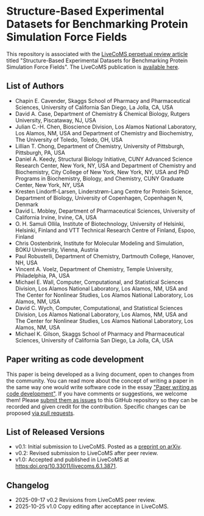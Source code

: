 # Structure-Based Experimental Datasets for Benchmarking Protein Simulation Force Fields

This repository is associated with the [LiveCoMS perpetual review article](https://livecomsjournal.org/index.php/livecoms/catalog/category/reviews) titled "Structure-Based Experimental Datasets for Benchmarking Protein Simulation Force Fields".
The LiveCoMS publication is [available here](https:doi.org/10.33011/livecoms.6.1.3871).

## List of Authors

- Chapin E. Cavender, Skaggs School of Pharmacy and Pharmaceutical Sciences, University of California San Diego, La Jolla, CA, USA
- David A. Case, Department of Chemistry \& Chemical Biology, Rutgers University, Piscataway, NJ, USA
- Julian C.-H. Chen, Bioscience Division, Los Alamos National Laboratory, Los Alamos, NM, USA and Department of Chemistry and Biochemistry, The University of Toledo, Toledo, OH, USA
- Lillian T. Chong, Department of Chemistry, University of Pittsburgh, Pittsburgh, PA, USA
- Daniel A. Keedy, Structural Biology Initiative, CUNY Advanced Science Research Center, New York, NY, USA and Department of Chemistry and Biochemistry, City College of New York, New York, NY, USA and PhD Programs in Biochemistry, Biology, and Chemistry, CUNY Graduate Center, New York, NY, USA
- Kresten Lindorff-Larsen, Linderstrøm-Lang Centre for Protein Science, Department of Biology, University of Copenhagen, Copenhagen N, Denmark
- David L. Mobley, Department of Pharmaceutical Sciences, University of California Irvine, Irvine, CA, USA
- O. H. Samuli Ollila, Institute of Biotechnology, University of Helsinki, Helsinki, Finland and VTT Technical Research Centre of Finland, Espoo, Finland
- Chris Oostenbrink, Institute for Molecular Modeling and Simulation, BOKU University, Vienna, Austria
- Paul Robustelli, Department of Chemistry, Dartmouth College, Hanover, NH, USA
- Vincent A. Voelz, Department of Chemistry, Temple University, Philadelphia, PA, USA
- Michael E. Wall, Computer, Computational, and Statistical Sciences Division, Los Alamos National Laboratory, Los Alamos, NM, USA and The Center for Nonlinear Studies, Los Alamos National Laboratory, Los Alamos, NM, USA
- David C. Wych, Computer, Computational, and Statistical Sciences Division, Los Alamos National Laboratory, Los Alamos, NM, USA and The Center for Nonlinear Studies, Los Alamos National Laboratory, Los Alamos, NM, USA
- Michael K. Gilson, Skaggs School of Pharmacy and Pharmaceutical Sciences, University of California San Diego, La Jolla, CA, USA

## Paper writing as code development
This paper is being developed as a living document, open to changes from the community. You can read more about the concept of writing a paper in the same way one would write software code in the essay ["Paper writing as code development"](https://livecomsjournal.github.io/about/paper_code/). If you have comments or suggestions, we welcome them! Please [submit them as issues](https://guides.github.com/features/issues/) to this GitHub repository so they can be recorded and given credit for the contribution. Specific changes can be proposed [via pull requests](https://help.github.com/articles/about-pull-requests/).

## List of Released Versions

- v0.1: Initial submission to LiveCoMS. Posted as a [preprint on arXiv](https://arxiv.org/abs/2303.11056).
- v0.2: Revised submission to LiveCoMS after peer review.
- v1.0: Accepted and published in LiveCoMS at [https:doi.org/10.33011/livecoms.6.1.3871](https:doi.org/10.33011/livecoms.6.1.3871).

## Changelog

- 2025-09-17 v0.2 Revisions from LiveCoMS peer review.
- 2025-10-25 v1.0 Copy editing after acceptance in LiveCoMS.
